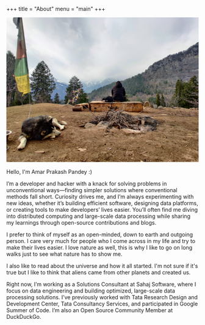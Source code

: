 +++
title = "About"
menu = "main"
+++

![cover image](/images/about/cover.jpg)

Hello, I'm Amar Prakash Pandey :)

I’m a developer and hacker with a knack for solving problems in unconventional ways—finding simpler solutions where conventional methods fall short. Curiosity drives me, and I’m always experimenting with new ideas, whether it’s building efficient software, designing data platforms, or creating tools to make developers’ lives easier. You’ll often find me diving into distributed computing and large-scale data processing while sharing my learnings through open-source contributions and blogs.

I prefer to think of myself as an open-minded, down to earth and outgoing person. I care very much for people who I come across in my life and try to make their lives easier. I love nature as well, this is why I like to go on long walks just to see what nature has to show me.

I also like to read about the universe and how it all started. I'm not sure if it's true but I like to think that aliens came from other planets and created us.

Right now, I’m working as a Solutions Consultant at Sahaj Software, where I focus on data engineering and building optimized, large-scale data processing solutions. I’ve previously worked with Tata Research Design and Development Center, Tata Consultancy Services, and participated in Google Summer of Code. I’m also an Open Source Community Member at DuckDuckGo.
